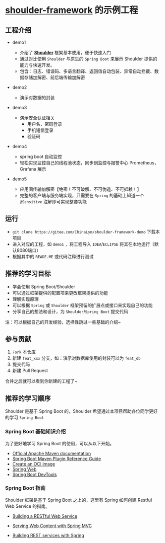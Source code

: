 # **[shoulder-framework](https://gitee.com/ChinaLym/shoulder-framework)** 的示例工程

## 工程介绍

- demo1
    - 介绍了 **[Shoulder](https://gitee.com/ChinaLym/shoulder-framework)** 框架基本使用，便于快速入门
    - 通过对比使用 `Shoulder` 与原生的 `Spring Boot` 来展示 Shoulder 提供的能力与快速开发。
    - 包含：日志、错误码、多语言翻译、返回值自动包装、异常自动拦截、数据存储加解密、前后端传输加解密
    
- demo2
    - 演示对数据的封装
    
- demo3
    - 演示安全认证相关
        - 用户名、密码登录
        - 手机短信登录
        - 验证码
        
- demo4
    - spring boot 自动监控
    - 轻松实现监控自己的线程池状态，同步到监控与报警中心 Prometheus，Grafana 展示
    
- demo5
    - 应用间传输加解密【绝密！不可破解、不可伪造、不可抵赖！】
    - 完整的客户端与服务端实现，只需要在 `Spring` 的基础上知道一个 `@Sensitive` 注解即可实现整套功能


## 运行

- `git clone https://gitee.com/ChinaLym/shoulder-framework-demo` 下载本项目
- 进入对应的工程，如 `demo1` ，将工程导入 `IDEA`/`ECLIPSE` 将其在本地运行（默认8080端口）
- 根据其中的 `READE.ME` 或代码注释进行测试

## 推荐的学习目标

- 学会使用 Spring Boot/Shoulder
- 可以通过框架提供的配置项来更改框架提供的功能
- 理解实现原理
- 可以根据 `Spring` 或 `Shoulder` 框架预留的扩展点或接口来实现自己的功能
- 分享自己的想法和设计，为 `Shoulder`/`Spring Boot` 提交代码

注：可以根据自己的开发经验，选择性跳过一些基础的介绍~

## 参与贡献

1.  `Fork` 本仓库
2.  新建 `feat_xxx` 分支，如：演示对数据库使用的封装可以为 `feat_db`
3.  提交代码
4.  新建 Pull Request

合并之后就可以看到你新建的工程了~

## 推荐的学习顺序

Shoulder 是基于 Spring Boot 的，Shoulder 希望通过本项目帮助各位同学更好的学习 `Spring Boot` 

### Spring Boot 基础知识介绍

为了更好地学习 Spring Boot 的使用，可以从以下开始。

* [Official Apache Maven documentation](https://maven.apache.org/guides/index.html)
* [Spring Boot Maven Plugin Reference Guide](https://docs.spring.io/spring-boot/docs/2.3.2.RELEASE/maven-plugin/reference/html/)
* [Create an OCI image](https://docs.spring.io/spring-boot/docs/2.3.2.RELEASE/maven-plugin/reference/html/#build-image)
* [Spring Web](https://docs.spring.io/spring-boot/docs/2.3.2.RELEASE/reference/htmlsingle/#boot-features-developing-web-applications)
* [Spring Boot DevTools](https://docs.spring.io/spring-boot/docs/2.3.2.RELEASE/reference/htmlsingle/#using-boot-devtools)

### Spring Boot 指南

Shoulder 框架是基于 Spring Boot 之上的，这里有 Spring 如何创建 Restful Web Service 的指南。

* [Building a RESTful Web Service](https://spring.io/guides/gs/rest-service/)

* [Serving Web Content with Spring MVC](https://spring.io/guides/gs/serving-web-content/)

* [Building REST services with Spring](https://spring.io/guides/tutorials/bookmarks/)


